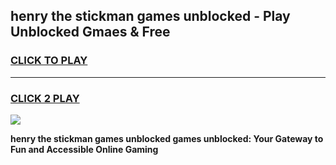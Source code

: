 
## henry the stickman games unblocked - Play Unblocked Gmaes & Free
<h3>
<a href="https://news.freeplayer.one?title=henry_the_stickman_games_unblocked&ref=23F">CLICK TO PLAY</a></h3>
<hr>

<h3>
<a href="https://news.freeplayer.one?title=henry_the_stickman_games_unblocked&ref=23F">CLICK 2 PLAY</a>
  
</h3>

<a href="https://news.freeplayer.one?title=henry_the_stickman_games_unblocked&ref=23F/"><img src="https://clearcache.store/games.png"></a>


**henry the stickman games unblocked games unblocked: Your Gateway to Fun and Accessible Online Gaming**
